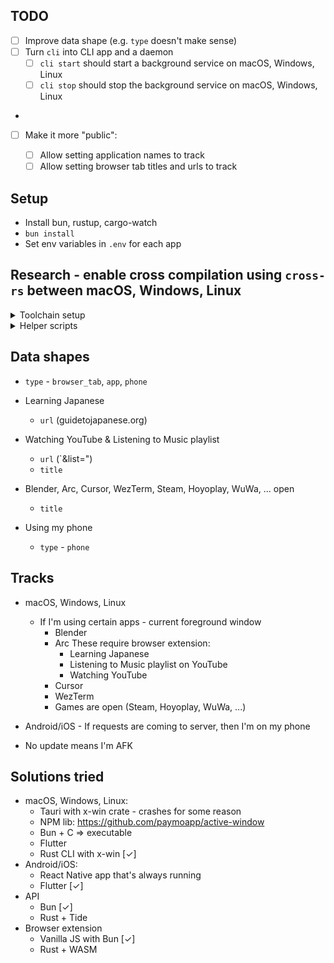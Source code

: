 ## TODO

- [ ] Improve data shape (e.g. `type` doesn't make sense)
- [ ] Turn `cli` into CLI app and a daemon
  - [ ] `cli start` should start a background service on macOS, Windows, Linux
  - [ ] `cli stop` should stop the background service on macOS, Windows, Linux
-

- [ ] Make it more "public":

  - [ ] Allow setting application names to track
  - [ ] Allow setting browser tab titles and urls to track

## Setup

- Install bun, rustup, cargo-watch
- `bun install`
- Set env variables in `.env` for each app

## Research - enable cross compilation using `cross-rs` between macOS, Windows, Linux

<details>
  <summary>Toolchain setup</summary>

- `rustup default stable`
- `cargo install cross`
- ~~`rustup target add aarch64-apple-darwin`~~ macOS needed
- `rustup toolchain install stable-x86_64-pc-windows-gnu --force-non-host`
- `rustup toolchain install stable-x86_64-unknown-linux-gnu --force-non-host`

</details>

<details>
  <summary>Helper scripts</summary>

- `"build:windows": "cross build --target x86_64-pc-windows-gnu --release && cp target/x86_64-pc-windows-gnu/release/cli.exe ./cli-windows.exe"`
- `"build:linux": "cross build --target x86_64-unknown-linux-gnu --release && cp target/x86_64-unknown-linux-gnu/release/cli ./cli-linux"`
- `"build:linuxarm": "cross build --target aarch64-unknown-linux-gnu --release && cp target/aarch64-unknown-linux-gnu/release/cli ./cli-linuxarm"`
- `"build:macos": "cross build --target aarch64-apple-darwin --release && cp target/aarch64-apple-darwin/release/cli ./cli-macos"`

</details>

## Data shapes

- `type` - `browser_tab`, `app`, `phone`

- Learning Japanese
  - `url` (guidetojapanese.org)
- Watching YouTube & Listening to Music playlist
  - `url` (`&list=")
  - `title`
- Blender, Arc, Cursor, WezTerm, Steam, Hoyoplay, WuWa, ... open
  - `title`
- Using my phone
  - `type` - `phone`

## Tracks

- macOS, Windows, Linux

  - If I'm using certain apps - current foreground window
    - Blender
    - Arc
      These require browser extension:
      - Learning Japanese
      - Listening to Music playlist on YouTube
      - Watching YouTube
    - Cursor
    - WezTerm
    - Games are open (Steam, Hoyoplay, WuWa, ...)

- Android/iOS - If requests are coming to server, then I'm on my phone

- No update means I'm AFK

## Solutions tried

- macOS, Windows, Linux:
  - Tauri with x-win crate - crashes for some reason
  - NPM lib: https://github.com/paymoapp/active-window
  - Bun + C => executable
  - Flutter
  - Rust CLI with x-win [✓]
- Android/iOS:
  - React Native app that's always running
  - Flutter [✓]
- API
  - Bun [✓]
  - Rust + Tide
- Browser extension
  - Vanilla JS with Bun [✓]
  - Rust + WASM
